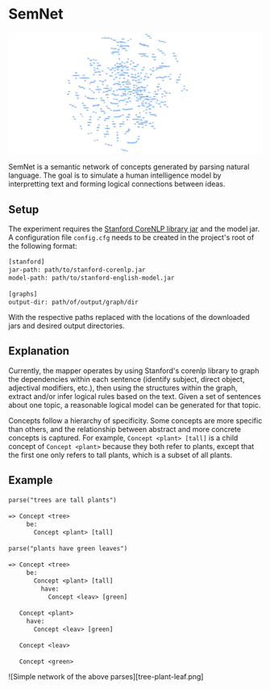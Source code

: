 [example-net]: images/semnet.png
[tree-plant-leaf-net]: images/tree-plant-leaf.png

# SemNet

![Example network visualized with vis.js][example-net]

SemNet is a semantic network of concepts generated by parsing natural language.
The goal is to simulate a human intelligence model by interpretting text and
forming logical connections between ideas.


## Setup

The experiment requires the
[Stanford CoreNLP library jar](http://stanfordnlp.github.io/CoreNLP/#download)
and the model jar. A configuration file `config.cfg` needs to be created in the
project's root of the following format:

```
[stanford]
jar-path: path/to/stanford-corenlp.jar
model-path: path/to/stanford-english-model.jar

[graphs]
output-dir: path/of/output/graph/dir
```

With the respective paths replaced with the locations of the downloaded jars and
desired output directories.


## Explanation

Currently, the mapper operates by using Stanford's corenlp library to graph the
dependencies within each sentence (identify subject, direct object, adjectival
modifiers, etc.), then using the structures within the graph, extract and/or
infer logical rules based on the text. Given a set of sentences about one topic,
a reasonable logical model can be generated for that topic.

Concepts follow a hierarchy of specificity. Some concepts are more specific than
others, and the relationship between abstract and more concrete concepts is
captured. For example, `Concept <plant> [tall]` is a child concept of
`Concept <plant>` because they both refer to plants, except that the first one
only refers to tall plants, which is a subset of all plants.


## Example
```
parse("trees are tall plants")

=> Concept <tree>
     be:
       Concept <plant> [tall]
       
parse("plants have green leaves")

=> Concept <tree>
     be:
       Concept <plant> [tall]
         have:
           Concept <leav> [green]
           
   Concept <plant>
     have:
       Concept <leav> [green]
       
   Concept <leav>
   
   Concept <green>
```

![Simple network of the above parses][tree-plant-leaf.png]
